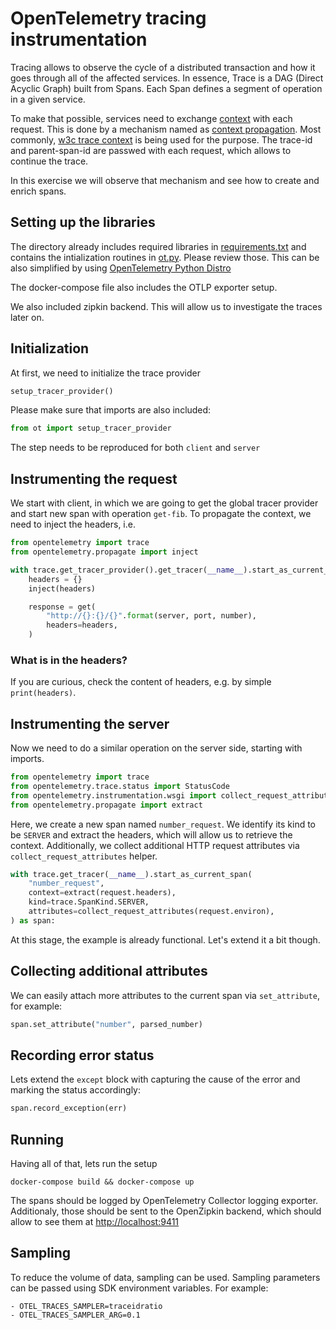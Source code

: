 # OpenTelemetry tracing instrumentation

Tracing allows to observe the cycle of a distributed transaction and how it goes through
all of the affected services. In essence, Trace is a DAG (Direct Acyclic Graph) built from
Spans. Each Span defines a segment of operation in a given service.

To make that possible, services need to exchange [context](https://opentelemetry.io/docs/concepts/otel-concepts/#span-context) with each request. This is done
by a mechanism named as [context propagation](https://opentelemetry.io/docs/reference/specification/context/context/).
Most commonly, [w3c trace context](https://www.w3.org/TR/trace-context/) is being used for the purpose.
The trace-id and parent-span-id are passwed with each request, which allows to continue the trace.

In this exercise we will observe that mechanism and see how to create and enrich spans.

## Setting up the libraries

The directory already includes required libraries in [requirements.txt](requirements.txt) and contains
the intialization routines in [ot.py](ot.py). Please review those. This can be also simplified
by using [OpenTelemetry Python Distro](https://opentelemetry.io/docs/instrumentation/python/distro/)

The docker-compose file also includes the OTLP exporter setup.

We also included zipkin backend. This will allow us to investigate the traces later on.

## Initialization

At first, we need to initialize the trace provider

```python
setup_tracer_provider()
```

Please make sure that imports are also included:
```python
from ot import setup_tracer_provider
```

The step needs to be reproduced for both `client` and `server`

## Instrumenting the request

We start with client, in which we are going to get the global tracer provider
and start new span with operation `get-fib`. To propagate the context,
we need to inject the headers, i.e. 

```python
from opentelemetry import trace
from opentelemetry.propagate import inject
```

```python
with trace.get_tracer_provider().get_tracer(__name__).start_as_current_span("get-fib"):
    headers = {}
    inject(headers)

    response = get(
        "http://{}:{}/{}".format(server, port, number),
        headers=headers,
    )
```
### What is in the headers?

If you are curious, check the content of headers, e.g. by simple `print(headers)`.

## Instrumenting the server

Now we need to do a similar operation on the server side, starting with imports.

```python
from opentelemetry import trace
from opentelemetry.trace.status import StatusCode
from opentelemetry.instrumentation.wsgi import collect_request_attributes
from opentelemetry.propagate import extract
```
Here, we create a new span named `number_request`. We identify its kind to be `SERVER` and
extract the headers, which will allow us to retrieve the context. Additionally, we collect
additional HTTP request attributes via `collect_request_attributes` helper.
```python
with trace.get_tracer(__name__).start_as_current_span(
    "number_request",
    context=extract(request.headers),
    kind=trace.SpanKind.SERVER,
    attributes=collect_request_attributes(request.environ),
) as span:
```

At this stage, the example is already functional. Let's extend it a bit though.

## Collecting additional attributes

We can easily attach more attributes to the current span via `set_attribute`, for example:
```python
span.set_attribute("number", parsed_number)
```

## Recording error status

Lets extend the `except` block with capturing the cause of the error and marking the status
accordingly:

```python
span.record_exception(err)
```

## Running

Having all of that, lets run the setup
```
docker-compose build && docker-compose up
```

The spans should be logged by OpenTelemetry Collector logging exporter. Additionaly, those
should be sent to the OpenZipkin backend, which should allow to see them at 
[http://localhost:9411](http://localhost:9411)

## Sampling

To reduce the volume of data, sampling can be used. Sampling parameters can be passed using SDK environment
variables. For example:

```
- OTEL_TRACES_SAMPLER=traceidratio
- OTEL_TRACES_SAMPLER_ARG=0.1
```